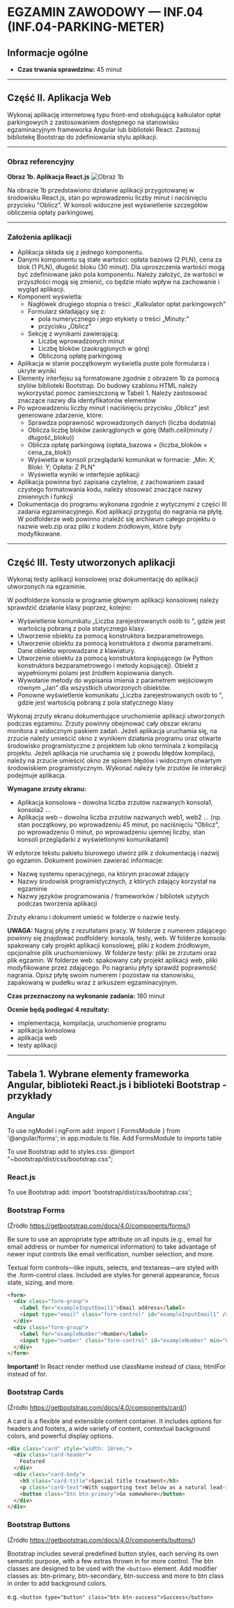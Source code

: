 # EGZAMIN ZAWODOWY — INF.04 (INF.04-PARKING-METER)

## Informacje ogólne

- **Czas trwania sprawdzinu:** 45 minut

---

## Część II. Aplikacja Web

Wykonaj aplikację internetową typu front-end obsługującą kalkulator opłat parkingowych z zastosowaniem dostępnego na stanowisku egzaminacyjnym frameworka Angular lub biblioteki React. Zastosuj bibliotekę Bootstrap do zdefiniowania stylu aplikacji.

---

### Obraz referencyjny

**Obraz 1b. Aplikacja React.js**
![Obraz 1b](img/parking-preview.png)

Na obrazie 1b przedstawiono działanie aplikacji przygotowanej w środowisku React.js, stan po wprowadzeniu liczby minut i naciśnięciu przycisku "Oblicz".
W konsoli widoczne jest wyświetlenie szczegółów obliczenia opłaty parkingowej.

---

### Założenia aplikacji

- Aplikacja składa się z jednego komponentu.
- Danymi komponentu są stałe wartości: opłata bazowa (2 PLN), cena za blok (1 PLN), długość bloku (30 minut). Dla uproszczenia wartości mogą być zdefiniowane jako pola komponentu. Należy założyć, że wartości w przyszłości mogą się zmienić, co będzie miało wpływ na zachowanie i wygląd aplikacji.
- Komponent wyświetla:
  - Nagłówek drugiego stopnia o treści: „Kalkulator opłat parkingowych"
  - Formularz składający się z:
    - pola numerycznego i jego etykiety o treści „Minuty:"
    - przycisku „Oblicz"
  - Sekcję z wynikami zawierającą:
    - Liczbę wprowadzonych minut
    - Liczbę bloków (zaokrąglonych w górę)
    - Obliczoną opłatę parkingową
- Aplikacja w stanie początkowym wyświetla puste pole formularza i ukryte wyniki
- Elementy interfejsu są formatowane zgodnie z obrazem 1b za pomocą stylów biblioteki Bootstrap. Do budowy szablonu HTML należy wykorzystać pomoc zamieszczoną w Tabeli 1. Należy zastosować znaczące nazwy dla identyfikatorów elementów
- Po wprowadzeniu liczby minut i naciśnięciu przycisku „Oblicz" jest generowane zdarzenie, które:
  - Sprawdza poprawność wprowadzonych danych (liczba dodatnia)
  - Oblicza liczbę bloków zaokrąglonych w górę (Math.ceil(minuty / długość_bloku))
  - Oblicza opłatę parkingową (opłata_bazowa + (liczba_bloków × cena_za_blok))
  - Wyświetla w konsoli przeglądarki komunikat w formacie: „Min: X; Bloki: Y; Opłata: Z PLN"
  - Wyświetla wyniki w interfejsie aplikacji
- Aplikacja powinna być zapisana czytelnie, z zachowaniem zasad czystego formatowania kodu, należy stosować znaczące nazwy zmiennych i funkcji
- Dokumentacja do programu wykonana zgodnie z wytycznymi z części III zadania egzaminacyjnego. Kod aplikacji przygotuj do nagrania na płytę. W podfolderze web powinno znaleźć się archiwum całego projektu o nazwie web.zip oraz pliki z kodem źródłowym, które były modyfikowane.

---

## Część III. Testy utworzonych aplikacji

Wykonaj testy aplikacji konsolowej oraz dokumentację do aplikacji utworzonych na egzaminie.

W podfolderze konsola w programie głównym aplikacji konsolowej należy sprawdzić działanie klasy poprzez, kolejno:

- Wyświetlenie komunikatu „Liczba zarejestrowanych osób to ", gdzie jest wartością pobraną z pola statycznego klasy.
- Utworzenie obiektu za pomocą konstruktora bezparametrowego.
- Utworzenie obiektu za pomocą konstruktora z dwoma parametrami. Dane obiektu wprowadzane z klawiatury.
- Utworzenie obiektu za pomocą konstruktora kopiującego (w Python konstruktora bezparametrowego i metody kopiującej). Obiekt z wypełnionymi polami jest źródłem kopiowania danych.
- Wywołanie metody do wypisania imienia z parametrem wejściowym równym „Jan" dla wszystkich utworzonych obiektów.
- Ponowne wyświetlenie komunikatu „Liczba zarejestrowanych osób to ", gdzie jest wartością pobraną z pola statycznego klasy

Wykonaj zrzuty ekranu dokumentujące uruchomienie aplikacji utworzonych podczas egzaminu. Zrzuty powinny obejmować cały obszar ekranu monitora z widocznym paskiem zadań. Jeżeli aplikacja uruchamia się, na zrzucie należy umieścić okno z wynikiem działania programu oraz otwarte środowisko programistyczne z projektem lub okno terminala z kompilacją projektu. Jeżeli aplikacja nie uruchamia się z powodu błędów kompilacji, należy na zrzucie umieścić okno ze spisem błędów i widocznym otwartym środowiskiem programistycznym. Wykonać należy tyle zrzutów ile interakcji podejmuje aplikacja.

**Wymagane zrzuty ekranu:**
- Aplikacja konsolowa – dowolna liczba zrzutów nazwanych konsola1, konsola2 ...
- Aplikacja web – dowolna liczba zrzutów nazwanych web1, web2 ... (np. stan początkowy, po wprowadzeniu 45 minut, po naciśnięciu "Oblicz", po wprowadzeniu 0 minut, po wprowadzeniu ujemnej liczby, stan konsoli przeglądarki z wyświetlonymi komunikatami)

W edytorze tekstu pakietu biurowego utwórz plik z dokumentacją i nazwij go egzamin. Dokument powinien zawierać informacje:

- Nazwę systemu operacyjnego, na którym pracował zdający
- Nazwy środowisk programistycznych, z których zdający korzystał na egzaminie
- Nazwy języków programowania / frameworków / bibliotek użytych podczas tworzenia aplikacji

Zrzuty ekranu i dokument umieść w folderze o nazwie testy.

**UWAGA:** Nagraj płytę z rezultatami pracy. W folderze z numerem zdającego powinny się znajdować podfoldery: konsola, testy, web. W folderze konsola: spakowany cały projekt aplikacji konsolowej, pliki z kodem źródłowym, opcjonalnie plik uruchomieniowy. W folderze testy: pliki ze zrzutami oraz plik egzamin. W folderze web: spakowany cały projekt aplikacji web, pliki modyfikowane przez zdającego. Po nagraniu płyty sprawdź poprawność nagrania. Opisz płytę swoim numerem i pozostaw na stanowisku, zapakowaną w pudełku wraz z arkuszem egzaminacyjnym.

**Czas przeznaczony na wykonanie zadania:** 180 minut

**Ocenie będą podlegać 4 rezultaty:**
- implementacja, kompilacja, uruchomienie programu
- aplikacja konsolowa
- aplikacja web
- testy aplikacji

---

## Tabela 1. Wybrane elementy frameworka Angular, biblioteki React.js i biblioteki Bootstrap - przykłady

### Angular

To use ngModel i ngForm add: import { FormsModule } from '@angular/forms'; in app.module.ts file. Add FormsModule to imports table

To use Bootstrap add to styles.css: @import "~bootstrap/dist/css/bootstrap.css";

### React.js

To use Bootstrap add: import 'bootstrap/dist/css/bootstrap.css';

### Bootstrap Forms

(Źródło https://getbootstrap.com/docs/4.0/components/forms/)

Be sure to use an appropriate type attribute on all inputs (e.g., email for email address or number for numerical information) to take advantage of newer input controls like email verification, number selection, and more.

Textual form controls—like inputs, selects, and textareas—are styled with the .form-control class. Included are styles for general appearance, focus state, sizing, and more.

```html
<form> 
  <div class="form-group"> 
    <label for="exampleInputEmail1">Email address</label> 
    <input type="email" class="form-control" id="exampleInputEmail1" /> 
  </div> 
  <div class="form-group">   
    <label for="exampleNumber">Number</label>
    <input type="number" class="form-control" id="exampleNumber" min="0" />
  </div> 
</form>
```

**Important!** In React render method use className instead of class; htmlFor instead of for.

### Bootstrap Cards

(Źródło https://getbootstrap.com/docs/4.0/components/card/)

A card is a flexible and extensible content container. It includes options for headers and footers, a wide variety of content, contextual background colors, and powerful display options.

```html
<div class="card" style="width: 18rem;">
  <div class="card-header">
    Featured
  </div>
  <div class="card-body">
    <h5 class="card-title">Special title treatment</h5>
    <p class="card-text">With supporting text below as a natural lead-in to additional content.</p>
    <button class="btn btn-primary">Go somewhere</button>
  </div>
</div>
```

### Bootstrap Buttons

(Źródło https://getbootstrap.com/docs/4.0/components/buttons/)

Bootstrap includes several predefined button styles, each serving its own semantic purpose, with a few extras thrown in for more control. The btn classes are designed to be used with the `<button>` element. Add modifier classes as: btn-primary, btn-secondary, btn-success and more to btn class in order to add background colors.

e.g. `<button type="button" class="btn btn-success">Success</button>`
